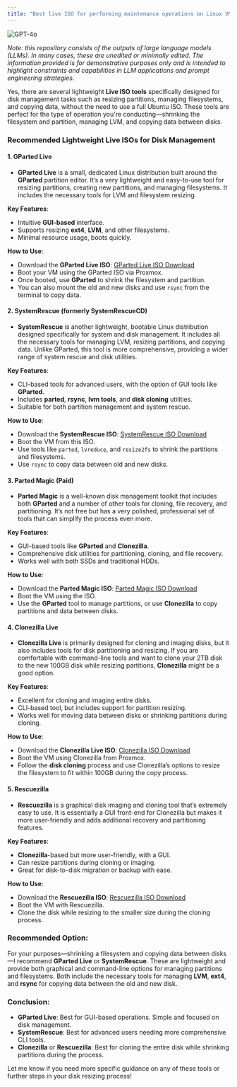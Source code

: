 ```yaml
---
title: "Best live ISO for performing maintenance operations on Linux VMs"
---
```

![GPT-4o](https://img.shields.io/badge/GPT--4o-3333FF?style=for-the-badge&logo=openai&logoColor=white)



*Note: this repository consists of the outputs of large language models (LLMs). In many cases, these are unedited or minimally edited. The information provided is for demonstrative purposes only and is intended to highlight constraints and capabilities in LLM applications and prompt engineering strategies.*


Yes, there are several lightweight **Live ISO tools** specifically designed for disk management tasks such as resizing partitions, managing filesystems, and copying data, without the need to use a full Ubuntu ISO. These tools are perfect for the type of operation you're conducting—shrinking the filesystem and partition, managing LVM, and copying data between disks.

### Recommended Lightweight Live ISOs for Disk Management

#### 1. **GParted Live**
   - **GParted Live** is a small, dedicated Linux distribution built around the **GParted** partition editor. It’s a very lightweight and easy-to-use tool for resizing partitions, creating new partitions, and managing filesystems. It includes the necessary tools for LVM and filesystem resizing.
   
   **Key Features**:
   - Intuitive **GUI-based** interface.
   - Supports resizing **ext4**, **LVM**, and other filesystems.
   - Minimal resource usage, boots quickly.

   **How to Use**:
   - Download the **GParted Live ISO**: [GParted Live ISO Download](https://gparted.org/livecd.php)
   - Boot your VM using the GParted ISO via Proxmox.
   - Once booted, use **GParted** to shrink the filesystem and partition.
   - You can also mount the old and new disks and use `rsync` from the terminal to copy data.

#### 2. **SystemRescue (formerly SystemRescueCD)**
   - **SystemRescue** is another lightweight, bootable Linux distribution designed specifically for system and disk management. It includes all the necessary tools for managing LVM, resizing partitions, and copying data. Unlike GParted, this tool is more comprehensive, providing a wider range of system rescue and disk utilities.
   
   **Key Features**:
   - CLI-based tools for advanced users, with the option of GUI tools like **GParted**.
   - Includes **parted**, **rsync**, **lvm tools**, and **disk cloning** utilities.
   - Suitable for both partition management and system rescue.

   **How to Use**:
   - Download the **SystemRescue ISO**: [SystemRescue ISO Download](https://www.system-rescue.org/Download/)
   - Boot the VM from this ISO.
   - Use tools like `parted`, `lvreduce`, and `resize2fs` to shrink the partitions and filesystems.
   - Use `rsync` to copy data between old and new disks.

#### 3. **Parted Magic (Paid)**
   - **Parted Magic** is a well-known disk management toolkit that includes both **GParted** and a number of other tools for cloning, file recovery, and partitioning. It’s not free but has a very polished, professional set of tools that can simplify the process even more.
   
   **Key Features**:
   - GUI-based tools like **GParted** and **Clonezilla**.
   - Comprehensive disk utilities for partitioning, cloning, and file recovery.
   - Works well with both SSDs and traditional HDDs.

   **How to Use**:
   - Download the **Parted Magic ISO**: [Parted Magic ISO Download](https://partedmagic.com/)
   - Boot the VM using the ISO.
   - Use the **GParted** tool to manage partitions, or use **Clonezilla** to copy partitions and data between disks.

#### 4. **Clonezilla Live**
   - **Clonezilla Live** is primarily designed for cloning and imaging disks, but it also includes tools for disk partitioning and resizing. If you are comfortable with command-line tools and want to clone your 2TB disk to the new 100GB disk while resizing partitions, **Clonezilla** might be a good option.
   
   **Key Features**:
   - Excellent for cloning and imaging entire disks.
   - CLI-based tool, but includes support for partition resizing.
   - Works well for moving data between disks or shrinking partitions during cloning.

   **How to Use**:
   - Download the **Clonezilla Live ISO**: [Clonezilla ISO Download](https://clonezilla.org/downloads.php)
   - Boot the VM using Clonezilla from Proxmox.
   - Follow the **disk cloning** process and use Clonezilla’s options to resize the filesystem to fit within 100GB during the copy process.

#### 5. **Rescuezilla**
   - **Rescuezilla** is a graphical disk imaging and cloning tool that’s extremely easy to use. It is essentially a GUI front-end for Clonezilla but makes it more user-friendly and adds additional recovery and partitioning features.
   
   **Key Features**:
   - **Clonezilla**-based but more user-friendly, with a GUI.
   - Can resize partitions during cloning or imaging.
   - Great for disk-to-disk migration or backup with ease.

   **How to Use**:
   - Download the **Rescuezilla ISO**: [Rescuezilla ISO Download](https://rescuezilla.com/)
   - Boot the VM with Rescuezilla.
   - Clone the disk while resizing to the smaller size during the cloning process.

### Recommended Option:
For your purposes—shrinking a filesystem and copying data between disks—I recommend **GParted Live** or **SystemRescue**. These are lightweight and provide both graphical and command-line options for managing partitions and filesystems. Both include the necessary tools for managing **LVM**, **ext4**, and **rsync** for copying data between the old and new disk.

### Conclusion:
- **GParted Live**: Best for GUI-based operations. Simple and focused on disk management.
- **SystemRescue**: Best for advanced users needing more comprehensive CLI tools.
- **Clonezilla** or **Rescuezilla**: Best for cloning the entire disk while shrinking partitions during the process.

Let me know if you need more specific guidance on any of these tools or further steps in your disk resizing process!